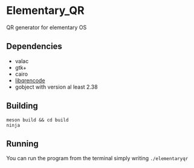 # Elementary_QR
QR generator for elementary OS 

## Dependencies
- valac
- gtk+
- cairo
- [libqrencode](https://github.com/fukuchi/libqrencode)
- gobject with version al least 2.38

## Building
```
meson build && cd build 
ninja
```

## Running
You can run the program from the terminal simply writing
``./elementaryqr``
